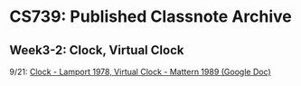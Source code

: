 # CS739: Published Classnote Archive



## Week3-2: Clock, Virtual Clock

9/21: [Clock - Lamport 1978, Virtual Clock - Mattern 1989 (Google Doc)](https://docs.google.com/document/d/1sOBmwQne-rBomP7B532hMIoB9VXkAsHguGDl_IlLWKA/edit?usp=sharing)

